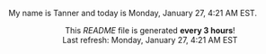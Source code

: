 My name is Tanner and today is Monday, January 27, 4:21 AM EST.

<p align="center">This <i>README</i> file is generated <b>every 3 hours</b>!</br>Last refresh: Monday, January 27, 4:21 AM EST<br /></p>
